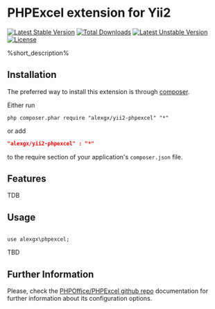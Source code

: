PHPExcel extension for Yii2
=============

[![Latest Stable Version](https://poser.pugx.org/alexgx/yii2-phpexcel/v/stable.svg)](https://packagist.org/packages/alexgx/yii2-phpexcel) [![Total Downloads](https://poser.pugx.org/alexgx/yii2-phpexcel/downloads.svg)](https://packagist.org/packages/alexgx/yii2-phpexcel) [![Latest Unstable Version](https://poser.pugx.org/alexgx/yii2-phpexcel/v/unstable.svg)](https://packagist.org/packages/alexgx/yii2-phpexcel) [![License](https://poser.pugx.org/alexgx/yii2-phpexcel/license.svg)](https://packagist.org/packages/alexgx/yii2-phpexcel)

%short_description%

Installation
------------
The preferred way to install this extension is through [composer](http://getcomposer.org/download/).

Either run

```
php composer.phar require "alexgx/yii2-phpexcel" "*"
```
or add

```json
"alexgx/yii2-phpexcel" : "*"
```

to the require section of your application's `composer.json` file.

Features
---------------
TDB


Usage
-----
```

use alexgx\phpexcel;

```
TBD

Further Information
-------------------
Please, check the [PHPOffice/PHPExcel github repo](https://github.com/PHPOffice/PHPExcel) documentation for further information about its configuration options.
